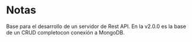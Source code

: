 # Notas
Base para el desarrollo de un servidor de Rest API. En la v2.0.0 es la base de un CRUD completocon conexión a MongoDB.